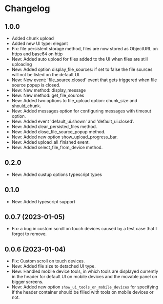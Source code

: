 # Changelog

## 1.0.0

- Added chunk upload
- Added new UI type: elegant
- Fix: file persistent storage method, files are now stored as ObjectURL on https and base64 on http
- New: Added auto upload for files added to the UI when files are still uploading
- New: Added option display_file_sources: if set to false the file sources will not be listed on the default UI.
- New: New event: 'file_source.closed' event that gets triggered when file source popup is closed.
- New: New method: display_message
- New: New method: get_file_sources
- New: Added two options to file_upload option: chunk_size and should_chunk.
- New: Added messages option for configuring messages with timeout option.
- New: Added event 'default_ui.shown' and 'default_ui.closed'.
- New: Added clear_persisted_files method.
- New: Added close_file_source_popup method.
- New: Added new option show_upload_progress_bar.
- New: Added upload_all_finished event.
- New: Added select_file_from_device method.

## 0.2.0

- New: Added custup options typescript types

## 0.1.0

- New: Added typescript support

## 0.0.7 (2023-01-05)

- Fix: a bug in custom scroll on touch devices caused by a test case that I forgot to remove.

## 0.0.6 (2023-01-04)

- Fix: Custom scroll on touch devices.
- New: Added file size to detached UI type.
- New: Handled mobile device tools, in which tools are displayed currently in the header for default UI on mobile devices and the movable panel on bigger screens.
- New: Added new option `show_ui_tools_on_mobile_devices` for specifying if the header container should be filled with tools on mobile devices or not.
